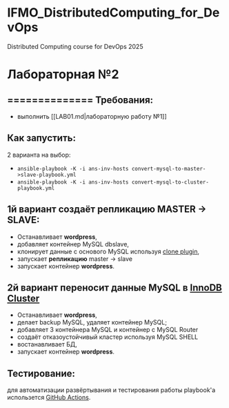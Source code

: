 # IFMO_DistributedComputing_for_DevOps
Distributed Computing course for DevOps 2025

# Лабораторная №2
==============
Требования:
-----------
* выполнить [[LAB01.md|лабораторную работу №1]]

Как запустить:
--------------
2 варианта на выбор:
* ```ansible-playbook -K -i ans-inv-hosts convert-mysql-to-master->slave-playbook.yml```
* ```ansible-playbook -K -i ans-inv-hosts convert-mysql-to-cluster-playbook.yml```

1й вариант создаёт репликацию MASTER -> SLAVE:
--------------
* Останавливает **wordpress**,
* добавляет контейнер MySQL dbslave,
* клонирует данные с основого MySQL используя [clone plugin](https://dev.mysql.com/doc/refman/8.4/en/clone-plugin.html),
* запускает **репликацию** master -> slave
* запускает контейнер **wordpress**.

2й вариант переносит данные MySQL в [InnoDB Cluster](https://dev.mysql.com/doc/mysql-shell/8.4/en/mysql-innodb-cluster.html)
--------------
* Останавливает **wordpress**,
* делает backup MySQL, удаляет контейнер MySQL;
* добавляет 3 контейнера MySQL и контейнер с MySQL Router
* создаёт отказоустойчивый кластер используя MySQL SHELL
* востанавливает БД,
* запускает контейнер **wordpress**.

Тестирование:
------------
для автоматизации развёртывания и тестирования работы playbook'а использется [GitHub Actions](https://github.com/features/actions).
